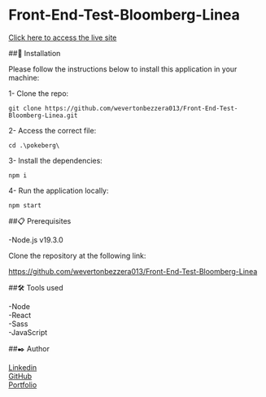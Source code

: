 # Front-End-Test-Bloomberg-Linea

[Click here to access the live site](https://front-end-test-bloomberg-linea-urpv.vercel.app/)
 
##🔧 Installation

Please follow the instructions below to install this application in your machine:

1- Clone the repo:

```
git clone https://github.com/wevertonbezzera013/Front-End-Test-Bloomberg-Linea.git
```

2- Access the correct file:

```
cd .\pokeberg\
```

3- Install the dependencies:

```
npm i
```

4- Run the application locally:

```
npm start
```

##📋 Prerequisites

-Node.js v19.3.0</br>

Clone the repository at the following link:

https://github.com/wevertonbezzera013/Front-End-Test-Bloomberg-Linea

##🛠️ Tools used

-Node</br>
-React</br>
-Sass</br>
-JavaScript</br>

##✒️ Author

[Linkedin](https://www.linkedin.com/in/weverton-bezerra-da-costa-061ab11a4/)</br>
[GitHub](https://github.com/wevertonbezzera013)</br>
[Portfolio](https://wevdev.netlify.app/)</br>

